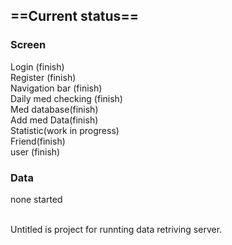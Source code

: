 ## ==Current status==<br/>
### Screen<br/>
Login (finish)<br/>
Register (finish)<br/>
Navigation bar (finish)<br/>
Daily med checking (finish)<br/>
Med database(finish)<br/>
Add med Data(finish)<br/>
Statistic(work in progress)<br/>
Friend(finish)<br/>
user (finish)<br/>


### Data<br/>
none started

<br>Untitled is project for runnting data retriving server.

